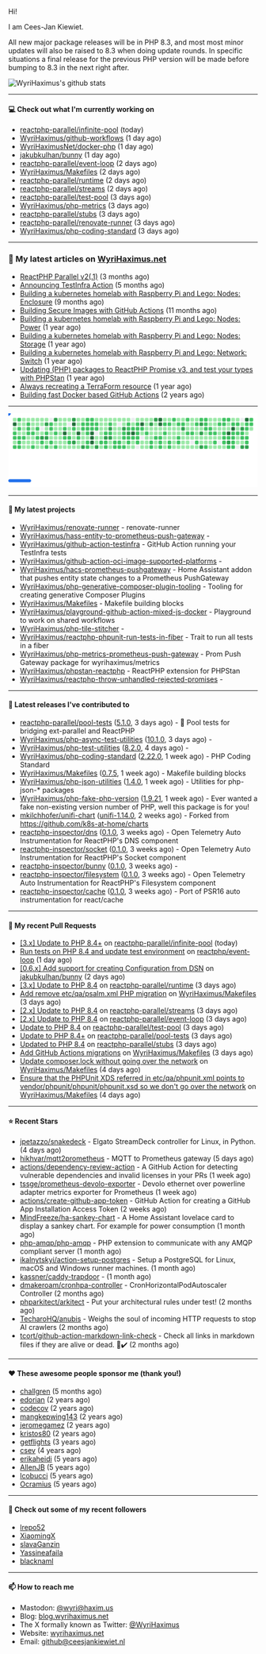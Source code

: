 Hi!

I am Cees-Jan Kiewiet.

All new major package releases will be in PHP 8.3, and most most minor updates will also be raised to 8.3 when doing update rounds. In specific situations a final release for the previous PHP version will be made before bumping to 8.3 in the next right after.

![WyriHaximus's github stats](https://github-readme-stats.vercel.app/api?username=WyriHaximus&show_icons=true)

---

#### 💻 Check out what I'm currently working on

- [reactphp-parallel/infinite-pool](https://github.com/reactphp-parallel/infinite-pool) (today)
- [WyriHaximus/github-workflows](https://github.com/WyriHaximus/github-workflows) (1 day ago)
- [WyriHaximusNet/docker-php](https://github.com/WyriHaximusNet/docker-php) (1 day ago)
- [jakubkulhan/bunny](https://github.com/jakubkulhan/bunny) (1 day ago)
- [reactphp-parallel/event-loop](https://github.com/reactphp-parallel/event-loop) (2 days ago)
- [WyriHaximus/Makefiles](https://github.com/WyriHaximus/Makefiles) (2 days ago)
- [reactphp-parallel/runtime](https://github.com/reactphp-parallel/runtime) (2 days ago)
- [reactphp-parallel/streams](https://github.com/reactphp-parallel/streams) (2 days ago)
- [reactphp-parallel/test-pool](https://github.com/reactphp-parallel/test-pool) (3 days ago)
- [WyriHaximus/php-metrics](https://github.com/WyriHaximus/php-metrics) (3 days ago)
- [reactphp-parallel/stubs](https://github.com/reactphp-parallel/stubs) (3 days ago)
- [reactphp-parallel/renovate-runner](https://github.com/reactphp-parallel/renovate-runner) (3 days ago)
- [WyriHaximus/php-coding-standard](https://github.com/WyriHaximus/php-coding-standard) (3 days ago)

---

### 📜 My latest articles on [WyriHaximus.net](https://blog.wyrihaximus.net/)

- [ReactPHP Parallel v2(.1)](https://blog.wyrihaximus.net/2025/06/reactphp-parallel-v2-/) (3 months ago)
- [Announcing TestInfra Action](https://blog.wyrihaximus.net/2025/03/announcing-testinfra-action/) (5 months ago)
- [Building a kubernetes homelab with Raspberry Pi and Lego: Nodes: Enclosure](https://blog.wyrihaximus.net/2024/12/building-a-kubernetes-homelab-with-raspberry-pies-and-lego-nodes-enclosure/) (9 months ago)
- [Building Secure Images with GitHub Actions](https://blog.wyrihaximus.net/2024/10/building-secure-images-with-github-actions/) (11 months ago)
- [Building a kubernetes homelab with Raspberry Pi and Lego: Nodes: Power](https://blog.wyrihaximus.net/2024/09/building-a-kubernetes-homelab-with-raspberry-pies-and-lego-nodes-power/) (1 year ago)
- [Building a kubernetes homelab with Raspberry Pi and Lego: Nodes: Storage](https://blog.wyrihaximus.net/2024/08/building-a-kubernetes-homelab-with-raspberry-pies-and-lego-nodes-storage/) (1 year ago)
- [Building a kubernetes homelab with Raspberry Pi and Lego: Network: Switch](https://blog.wyrihaximus.net/2024/07/building-a-kubernetes-homelab-with-raspberry-pies-and-lego-network-switch/) (1 year ago)
- [Updating (PHP) packages to ReactPHP Promise v3, and test your types with PHPStan](https://blog.wyrihaximus.net/2024/06/updating-php-packages-to-reactphp-promise-v3--and-test-your-types-with-phpstan/) (1 year ago)
- [Always recreating a TerraForm resource](https://blog.wyrihaximus.net/2024/04/always-recreating-a-terraform-resource/) (1 year ago)
- [Building fast Docker based GitHub Actions](https://blog.wyrihaximus.net/2023/03/building-fast-docker-based-github-actions/) (2 years ago)

---

<picture>
  <source
    media="(prefers-color-scheme: dark)"
    srcset="images/breakout-dark.svg"
  />
  <source
    media="(prefers-color-scheme: light)"
    srcset="images/breakout-light.svg"
  />
  <img alt="Breakout Game" src="images/breakout-light.svg" />
</picture>

---

#### 🌱 My latest projects

- [WyriHaximus/renovate-runner](https://github.com/WyriHaximus/renovate-runner) - renovate-runner
- [WyriHaximus/hass-entity-to-prometheus-push-gateway](https://github.com/WyriHaximus/hass-entity-to-prometheus-push-gateway) - 
- [WyriHaximus/github-action-testinfra](https://github.com/WyriHaximus/github-action-testinfra) - GitHub Action running your TestInfra tests
- [WyriHaximus/github-action-oci-image-supported-platforms](https://github.com/WyriHaximus/github-action-oci-image-supported-platforms) - 
- [WyriHaximus/hacs-prometheus-pushgateway](https://github.com/WyriHaximus/hacs-prometheus-pushgateway) - Home Assistant addon that pushes entity state changes to a Prometheus PushGateway
- [WyriHaximus/php-generative-composer-plugin-tooling](https://github.com/WyriHaximus/php-generative-composer-plugin-tooling) - Tooling for creating generative Composer Plugins
- [WyriHaximus/Makefiles](https://github.com/WyriHaximus/Makefiles) - Makefile building blocks
- [WyriHaximus/playground-github-action-mixed-js-docker](https://github.com/WyriHaximus/playground-github-action-mixed-js-docker) - Playground to work on shared workflows
- [WyriHaximus/php-tile-stitcher](https://github.com/WyriHaximus/php-tile-stitcher) - 
- [WyriHaximus/reactphp-phpunit-run-tests-in-fiber](https://github.com/WyriHaximus/reactphp-phpunit-run-tests-in-fiber) - Trait to run all tests in a fiber
- [WyriHaximus/php-metrics-prometheus-push-gateway](https://github.com/WyriHaximus/php-metrics-prometheus-push-gateway) - Prom Push Gateway package for wyrihaximus/metrics
- [WyriHaximus/phpstan-reactphp](https://github.com/WyriHaximus/phpstan-reactphp) - ReactPHP extension for PHPStan
- [WyriHaximus/reactphp-throw-unhandled-rejected-promises](https://github.com/WyriHaximus/reactphp-throw-unhandled-rejected-promises) - 

---

#### 🔭 Latest releases I've contributed to

- [reactphp-parallel/pool-tests](https://github.com/reactphp-parallel/pool-tests) ([5.1.0](https://github.com/reactphp-parallel/pool-tests/releases/tag/5.1.0), 3 days ago) - 🎱 Pool tests for bridging ext-parallel and ReactPHP
- [WyriHaximus/php-async-test-utilities](https://github.com/WyriHaximus/php-async-test-utilities) ([10.1.0](https://github.com/WyriHaximus/php-async-test-utilities/releases/tag/10.1.0), 3 days ago) - 
- [WyriHaximus/php-test-utilities](https://github.com/WyriHaximus/php-test-utilities) ([8.2.0](https://github.com/WyriHaximus/php-test-utilities/releases/tag/8.2.0), 4 days ago) - 
- [WyriHaximus/php-coding-standard](https://github.com/WyriHaximus/php-coding-standard) ([2.22.0](https://github.com/WyriHaximus/php-coding-standard/releases/tag/2.22.0), 1 week ago) - PHP Coding Standard
- [WyriHaximus/Makefiles](https://github.com/WyriHaximus/Makefiles) ([0.7.5](https://github.com/WyriHaximus/Makefiles/releases/tag/0.7.5), 1 week ago) - Makefile building blocks
- [WyriHaximus/php-json-utilities](https://github.com/WyriHaximus/php-json-utilities) ([1.4.0](https://github.com/WyriHaximus/php-json-utilities/releases/tag/1.4.0), 1 week ago) - Utilities for php-json-* packages
- [WyriHaximus/php-fake-php-version](https://github.com/WyriHaximus/php-fake-php-version) ([1.9.21](https://github.com/WyriHaximus/php-fake-php-version/releases/tag/1.9.21), 1 week ago) - Ever wanted a fake non-existing version number of PHP, well this package is for you!
- [mkilchhofer/unifi-chart](https://github.com/mkilchhofer/unifi-chart) ([unifi-1.14.0](https://github.com/mkilchhofer/unifi-chart/releases/tag/unifi-1.14.0), 2 weeks ago) - Forked from https://github.com/k8s-at-home/charts
- [reactphp-inspector/dns](https://github.com/reactphp-inspector/dns) ([0.1.0](https://github.com/reactphp-inspector/dns/releases/tag/0.1.0), 3 weeks ago) - Open Telemetry Auto Instrumentation for ReactPHP&#39;s DNS component
- [reactphp-inspector/socket](https://github.com/reactphp-inspector/socket) ([0.1.0](https://github.com/reactphp-inspector/socket/releases/tag/0.1.0), 3 weeks ago) - Open Telemetry Auto Instrumentation for ReactPHP&#39;s Socket component
- [reactphp-inspector/bunny](https://github.com/reactphp-inspector/bunny) ([0.1.0](https://github.com/reactphp-inspector/bunny/releases/tag/0.1.0), 3 weeks ago) - 
- [reactphp-inspector/filesystem](https://github.com/reactphp-inspector/filesystem) ([0.1.0](https://github.com/reactphp-inspector/filesystem/releases/tag/0.1.0), 3 weeks ago) - Open Telemetry Auto Instrumentation for ReactPHP&#39;s Filesystem component
- [reactphp-inspector/cache](https://github.com/reactphp-inspector/cache) ([0.1.0](https://github.com/reactphp-inspector/cache/releases/tag/0.1.0), 3 weeks ago) - Port of PSR16 auto instrumentation for react/cache

---

#### 🔨 My recent Pull Requests

- [[3.x] Update to PHP 8.4&#43;](https://github.com/reactphp-parallel/infinite-pool/pull/77) on [reactphp-parallel/infinite-pool](https://github.com/reactphp-parallel/infinite-pool) (today)
- [Run tests on PHP 8.4 and update test environment](https://github.com/reactphp/event-loop/pull/280) on [reactphp/event-loop](https://github.com/reactphp/event-loop) (1 day ago)
- [[0.6.x] Add support for creating Configuration from DSN](https://github.com/jakubkulhan/bunny/pull/194) on [jakubkulhan/bunny](https://github.com/jakubkulhan/bunny) (2 days ago)
- [[3.x] Update to PHP 8.4](https://github.com/reactphp-parallel/runtime/pull/83) on [reactphp-parallel/runtime](https://github.com/reactphp-parallel/runtime) (3 days ago)
- [Add remove etc/qa/psalm.xml PHP migration](https://github.com/WyriHaximus/Makefiles/pull/63) on [WyriHaximus/Makefiles](https://github.com/WyriHaximus/Makefiles) (3 days ago)
- [[2.x] Update to PHP 8.4](https://github.com/reactphp-parallel/streams/pull/56) on [reactphp-parallel/streams](https://github.com/reactphp-parallel/streams) (3 days ago)
- [[2.x] Update to PHP 8.4](https://github.com/reactphp-parallel/event-loop/pull/83) on [reactphp-parallel/event-loop](https://github.com/reactphp-parallel/event-loop) (3 days ago)
- [Update to PHP 8.4](https://github.com/reactphp-parallel/test-pool/pull/21) on [reactphp-parallel/test-pool](https://github.com/reactphp-parallel/test-pool) (3 days ago)
- [Update to PHP 8.4&#43;](https://github.com/reactphp-parallel/pool-tests/pull/65) on [reactphp-parallel/pool-tests](https://github.com/reactphp-parallel/pool-tests) (3 days ago)
- [Updated to PHP 8.4](https://github.com/reactphp-parallel/stubs/pull/12) on [reactphp-parallel/stubs](https://github.com/reactphp-parallel/stubs) (3 days ago)
- [Add GitHub Actions migrations](https://github.com/WyriHaximus/Makefiles/pull/62) on [WyriHaximus/Makefiles](https://github.com/WyriHaximus/Makefiles) (3 days ago)
- [Update composer.lock without going over the network](https://github.com/WyriHaximus/Makefiles/pull/60) on [WyriHaximus/Makefiles](https://github.com/WyriHaximus/Makefiles) (4 days ago)
- [Ensure that the PHPUnit XDS referred in etc/qa/phpunit.xml points to vendor/phpunit/phpunit/phpunit.xsd so we don&#39;t go over the network](https://github.com/WyriHaximus/Makefiles/pull/59) on [WyriHaximus/Makefiles](https://github.com/WyriHaximus/Makefiles) (4 days ago)

---

#### ⭐ Recent Stars

- [jpetazzo/snakedeck](https://github.com/jpetazzo/snakedeck) - Elgato StreamDeck controller for Linux, in Python. (4 days ago)
- [hikhvar/mqtt2prometheus](https://github.com/hikhvar/mqtt2prometheus) - MQTT to Prometheus gateway (5 days ago)
- [actions/dependency-review-action](https://github.com/actions/dependency-review-action) - A GitHub Action for detecting vulnerable dependencies and invalid licenses in your PRs (1 week ago)
- [tssge/prometheus-devolo-exporter](https://github.com/tssge/prometheus-devolo-exporter) - Devolo ethernet over powerline adapter metrics exporter for Prometheus (1 week ago)
- [actions/create-github-app-token](https://github.com/actions/create-github-app-token) - GitHub Action for creating a GitHub App Installation Access Token (2 weeks ago)
- [MindFreeze/ha-sankey-chart](https://github.com/MindFreeze/ha-sankey-chart) - A Home Assistant lovelace card to display a sankey chart. For example for power consumption (1 month ago)
- [php-amqp/php-amqp](https://github.com/php-amqp/php-amqp) - PHP extension to communicate with any AMQP compliant server (1 month ago)
- [ikalnytskyi/action-setup-postgres](https://github.com/ikalnytskyi/action-setup-postgres) - Setup a PostgreSQL for Linux, macOS and Windows runner machines. (1 month ago)
- [kassner/caddy-trapdoor](https://github.com/kassner/caddy-trapdoor) -  (1 month ago)
- [dmakeroam/cronhpa-controller](https://github.com/dmakeroam/cronhpa-controller) - CronHorizontalPodAutoscaler Controller (2 months ago)
- [phparkitect/arkitect](https://github.com/phparkitect/arkitect) - Put your architectural rules under test! (2 months ago)
- [TecharoHQ/anubis](https://github.com/TecharoHQ/anubis) - Weighs the soul of incoming HTTP requests to stop AI crawlers (2 months ago)
- [tcort/github-action-markdown-link-check](https://github.com/tcort/github-action-markdown-link-check) - Check all links in markdown files if they are alive or dead. 🔗✔️ (2 months ago)

---

#### ❤️ These awesome people sponsor me (thank you!)

- [challgren](https://github.com/challgren) (5 months ago)
- [edorian](https://github.com/edorian) (2 years ago)
- [codecov](https://github.com/codecov) (2 years ago)
- [mangkepwing143](https://github.com/mangkepwing143) (2 years ago)
- [jeromegamez](https://github.com/jeromegamez) (2 years ago)
- [kristos80](https://github.com/kristos80) (2 years ago)
- [getflights](https://github.com/getflights) (3 years ago)
- [csev](https://github.com/csev) (4 years ago)
- [erikaheidi](https://github.com/erikaheidi) (5 years ago)
- [AllenJB](https://github.com/AllenJB) (5 years ago)
- [lcobucci](https://github.com/lcobucci) (5 years ago)
- [Ocramius](https://github.com/Ocramius) (5 years ago)

---

#### 👯 Check out some of my recent followers

- [lrepo52](https://github.com/lrepo52)
- [XiaomingX](https://github.com/XiaomingX)
- [slavaGanzin](https://github.com/slavaGanzin)
- [Yassineafaila](https://github.com/Yassineafaila)
- [blacknaml](https://github.com/blacknaml)

---

#### 📫 How to reach me

- Mastodon: [@wyri@haxim.us](https://toot-toot.wyrihaxim.us/@wyri)
- Blog: [blog.wyrihaximus.net](https://blog.wyrihaximus.net/)
- The X formally known as Twitter: [@WyriHaximus](https://twitter.com/WyriHaximus)
- Website: [wyrihaximus.net](https://wyrihaximus.net/)
- Email: [github@ceesjankiewiet.nl](mailto:github@ceesjankiewiet.nl)
